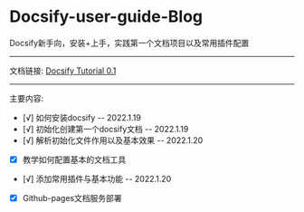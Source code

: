 # Docsify-user-guide-Blog
Docsify新手向，安装+上手，实践第一个文档项目以及常用插件配置

-----

文档链接: [Docsify Tutorial 0.1](https://cjh3020889729.github.io/Docsify-user-guide-Blog.github.io/ 'target: _blank')

-----

主要内容:
- [√] 如何安装docsify -- 2022.1.19
- [√] 初始化创建第一个docsify文档 -- 2022.1.19
- [√] 解析初始化文件作用以及基本效果 -- 2022.1.20
- [x] 教学如何配置基本的文档工具
- [√] 添加常用插件与基本功能 -- 2022.1.20
- [x] Github-pages文档服务部署
